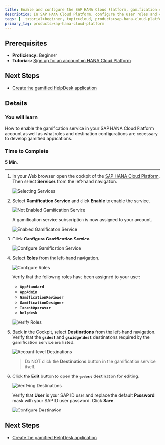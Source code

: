```yaml
---
title: Enable and configure the SAP HANA Cloud Platform, gamification service
description: In SAP HANA Cloud Platform, configure the user roles and connectivity destinations necessary to use the gamification service.
tags: [  tutorial>beginner, topic>cloud, products>sap-hana-cloud-platform ]
primary_tag: products>sap-hana-cloud-platform
---
```

## Prerequisites  
 - **Proficiency:** Beginner
 - **Tutorials:** [Sign up for an account on HANA Cloud Platform](http://go.sap.com/developer/tutorials/hcp-create-trial-account.html)

## Next Steps
 - [Create the gamified HelpDesk application](http://go.sap.com/developer/tutorials/hcp-gamification-sample-application.html)

## Details
### You will learn  
How to enable the gamification service in your SAP HANA Cloud Platform account as well as what roles and destination configurations are necessary to develop gamified applications.

### Time to Complete
**5 Min**.

---

1. In your Web browser, open the cockpit of the [SAP HANA Cloud Platform](https://account.hanatrial.ondemand.com/cockpit). Then select **Services** from the left-hand navigation.

    ![Selecting Services](1.png)

2. Select **Gamification Service** and click **Enable** to enable the service.

    ![Not Enabled Gamification Service](3.png)

    A gamification service subscription is now assigned to your account.

    ![Enabled Gamification Service](2.png)
3. Click **Configure Gamification Service**.

    ![Configure Gamification Service](4.png)

4. Select **Roles** from the left-hand navigation.

    ![Configure Roles](5.png)

    Verify that the following roles have been assigned to your user:
    - **`AppStandard`**
    - **`AppAdmin`**
    - **`GamificationReviewer`**
    - **`GamificationDesigner`**
    - **`TenantOperator`**
    - **`helpdesk`**

    ![Verify Roles](6.png)
5. Back in the Cockpit, select **Destinations** from the left-hand navigation. Verify that the **`gsdest`** and **`gswidgetdest`** destinations required by the gamification service are listed.

    ![Account-level Destinations](7.png)

    > Do NOT click the **Destinations** button in the gamification service itself.

6. Click the **Edit** button to open the **`gsdest`** destination for editing.

    ![Verifying Destinations](8.png)

    Verify that **User** is your SAP ID user and replace the default **Password** mask with your SAP ID user password. Click **Save**.

    ![Configure Destination](9.png)

## Next Steps

- [Create the gamified HelpDesk application](http://go.sap.com/developer/tutorials/hcp-gamification-sample-application.html)
